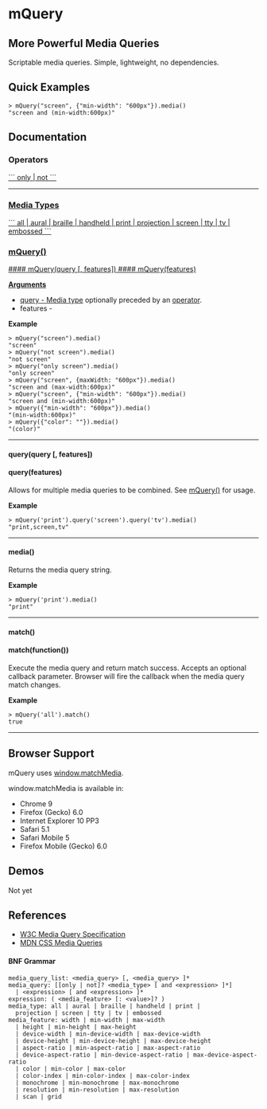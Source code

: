 # mQuery

## More Powerful Media Queries

Scriptable media queries. Simple, lightweight, no dependencies.

## Quick Examples

```
> mQuery("screen", {"min-width": "600px"}).media()
"screen and (min-width:600px)"
```

## Documentation

### Operators
<a href="#operators" />
```
only | not
```

---------------------------------------

### Media Types
<a href="#media_types" />
```
all | aural | braille | handheld | print | projection | screen | tty | tv | embossed
```

### mQuery()

<a href="#mQuery" />
#### mQuery(query [, features])
#### mQuery(features)

__Arguments__

 * query - [Media type](#media_types) optionally preceded by an [operator](#operators).
 * features -

__Example__

```
> mQuery("screen").media()
"screen"
> mQuery("not screen").media()
"not screen"
> mQuery("only screen").media()
"only screen"
> mQuery("screen", {maxWidth: "600px"}).media()
"screen and (max-width:600px)"
> mQuery("screen", {"min-width": "600px"}).media()
"screen and (min-width:600px)"
> mQuery({"min-width": "600px"}).media()
"(min-width:600px)"
> mQuery({"color": ""}).media()
"(color)"
```

---------------------------------------

#### query(query [, features])
#### query(features)

Allows for multiple media queries to be combined. See [mQuery()](#mQuery) for usage.

__Example__

```
> mQuery('print').query('screen').query('tv').media()
"print,screen,tv"
```

---------------------------------------

#### media()

Returns the media query string.

__Example__

```
> mQuery('print').media()
"print"
```

---------------------------------------

#### match()
#### match(function())

Execute the media query and return match success. Accepts an optional callback parameter. Browser will fire the callback when the media query match changes.

__Example__

```
> mQuery('all').match()
true
```

---------------------------------------

## Browser Support

mQuery uses [window.matchMedia](https://developer.mozilla.org/en/DOM/window.matchMedia).

window.matchMedia is available in:

  * Chrome 9
  * Firefox (Gecko) 6.0
  * Internet Explorer 10 PP3
  * Safari 5.1
  * Safari Mobile 5
  * Firefox Mobile (Gecko) 6.0



## Demos

Not yet

## References

  * [W3C Media Query Specification](http://www.w3.org/TR/css3-mediaqueries/)
  * [MDN CSS Media Queries](https://developer.mozilla.org/En/CSS/Media_queries)

#### BNF Grammar
```
media_query_list: <media_query> [, <media_query> ]*
media_query: [[only | not]? <media_type> [ and <expression> ]*]
  | <expression> [ and <expression> ]*
expression: ( <media_feature> [: <value>]? )
media_type: all | aural | braille | handheld | print |
  projection | screen | tty | tv | embossed
media_feature: width | min-width | max-width
  | height | min-height | max-height
  | device-width | min-device-width | max-device-width
  | device-height | min-device-height | max-device-height
  | aspect-ratio | min-aspect-ratio | max-aspect-ratio
  | device-aspect-ratio | min-device-aspect-ratio | max-device-aspect-ratio
  | color | min-color | max-color
  | color-index | min-color-index | max-color-index
  | monochrome | min-monochrome | max-monochrome
  | resolution | min-resolution | max-resolution
  | scan | grid
```